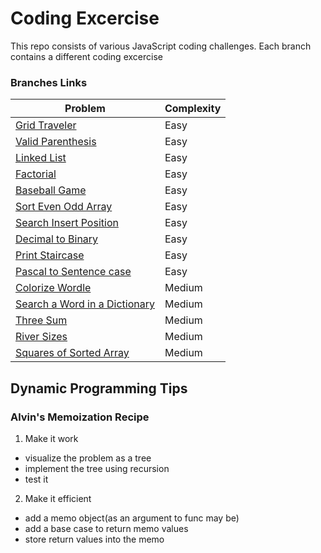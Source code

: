 # Coding Excercise

This repo consists of various JavaScript coding challenges. Each branch contains a different coding excercise

### Branches Links

| Problem                                                                                                           | Complexity |
| ----------------------------------------------------------------------------------------------------------------- | ---------- |
| [Grid Traveler](https://github.com/shoaib9121/dynamic-programming/tree/grid-traveler)                             | Easy       |
| [Valid Parenthesis](https://github.com/shoaib9121/dynamic-programming/tree/valid-parenthesis)                     | Easy       |
| [Linked List](https://github.com/shoaib9121/dynamic-programming/tree/linked-list)                                 | Easy       |
| [Factorial](https://github.com/shoaib9121/dynamic-programming/tree/factorial)                                     | Easy       |
| [Baseball Game](https://github.com/shoaib9121/dynamic-programming/tree/baseball-game)                             | Easy       |
| [Sort Even Odd Array](https://github.com/shoaib9121/dynamic-programming/tree/sort-even-odd-array)                 | Easy       |
| [Search Insert Position](https://github.com/shoaib9121/dynamic-programming/tree/search-insert-position)           | Easy       |
| [Decimal to Binary](https://github.com/shoaib9121/dynamic-programming/tree/decimal-to-binary)                     | Easy       |
| [Print Staircase](https://github.com/shoaib9121/dynamic-programming/tree/print-staircase)                         | Easy       |
| [Pascal to Sentence case](https://github.com/shoaib9121/dynamic-programming/tree/pascal-to-sentence-case)         | Easy       |
| [Colorize Wordle](https://github.com/shoaib9121/dynamic-programming/tree/colorize-wordle)                         | Medium     |
| [Search a Word in a Dictionary](https://github.com/shoaib9121/dynamic-programming/tree/search-word-in-dictionary) | Medium     |
| [Three Sum](https://github.com/shoaib9121/dynamic-programming/tree/three-sum)                                     | Medium     |
| [River Sizes](https://github.com/shoaib9121/dynamic-programming/tree/river-sizes)                                 | Medium     |
| [Squares of Sorted Array](https://github.com/shoaib9121/dynamic-programming/tree/squares-of-sorted-array)         | Medium     |

## Dynamic Programming Tips

### Alvin's Memoization Recipe

1. Make it work

- visualize the problem as a tree
- implement the tree using recursion
- test it

2. Make it efficient

- add a memo object(as an argument to func may be)
- add a base case to return memo values
- store return values into the memo
